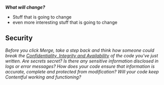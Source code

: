 **_What will change?_**

* Stuff that is going to change
* even more interesting stuff that is going to change

<!-- If this has a larger context, uncomment and put it here
_Purpose_

Why do we introduce this change? What problem do we solve? What is the
story/background for it?
-->

<!-- # Uncomment if you have any dependencies 
**_Dependencies and/or References_**

* Another related PR
* A Confluence page
* External documentation

-->

<!-- # If there is some insights/learnings to share, put them here
**_Learnings_**

-->

<!-- # If there is deployment related information, uncomment and put it here 
**_Deployment & Risks_**

* [x] All tests and checks are passing (or any failures are well understood and acceptable)
* [x] This PR is ready to be deployed to production (once successfully merged with the `main` branch)
* [ ] There is a migration necessary for this to work
* [ ] There is a dependent PR that needs to be deployed first
-->

## Security

_Before you click Merge, take a step back and think how someone could break the [Confidentiality, Integrity and Availability](https://docs.google.com/presentation/d/1YdFlYBLnbNoiSAMOKjopiF4u34StXTK2qYdOLkMsEKo/edit?usp=sharing) of the code you've just written. Are secrets secret? Is there any sensitive information disclosed in logs or error messages? How does your code ensure that information is accurate, complete and protected from modification? Will your code keep Contentful working and functioning?_

<!-- # Reminders
* [Write good pull requests!](https://seesparkbox.com/foundry/github_pull_requests_for_everyone) 👼
* [Be a good reviewer!](https://seesparkbox.com/foundry/stop_giving_depressing_code_reviews) 🧐
-->
